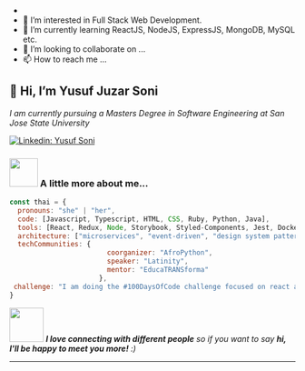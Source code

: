 - 
- 👀 I’m interested in Full Stack Web Development.
- 🌱 I’m currently learning ReactJS, NodeJS, ExpressJS, MongoDB, MySQL etc.
- 💞️ I’m looking to collaborate on ...
- 📫 How to reach me ...

<h2> 👋 Hi, I’m Yusuf Juzar Soni </h2>
<p><em>I am currently pursuing a Masters Degree in Software Engineering at San Jose State University</em></p>


[![Linkedin: Yusuf Soni](https://img.shields.io/badge/-YusufSoni-blue?style=flat-square&logo=Linkedin&logoColor=white&link=www.linkedin.com/in/yusuf-soni/)](www.linkedin.com/in/yusuf-soni)



### <img src="https://media.giphy.com/media/VgCDAzcKvsR6OM0uWg/giphy.gif" width="50"> A little more about me...  

```javascript
const thai = {
  pronouns: "she" | "her",
  code: [Javascript, Typescript, HTML, CSS, Ruby, Python, Java],
  tools: [React, Redux, Node, Storybook, Styled-Components, Jest, Docker],
  architecture: ["microservices", "event-driven", "design system pattern"],
  techCommunities: {
                        coorganizer: "AfroPython",
                        speaker: "Latinity",
                        mentor: "EducaTRANSforma"
                      },
 challenge: "I am doing the #100DaysOfCode challenge focused on react and typescript"
}
```

<img src="https://media.giphy.com/media/LnQjpWaON8nhr21vNW/giphy.gif" width="60"> <em><b>I love connecting with different people</b> so if you want to say <b>hi, I'll be happy to meet you more!</b> :)</em>

---
<!---
Yusuf-Juzar-Soni/Yusuf-Juzar-Soni is a ✨ special ✨ repository because its `README.md` (this file) appears on your GitHub profile.
You can click the Preview link to take a look at your changes.
--->

